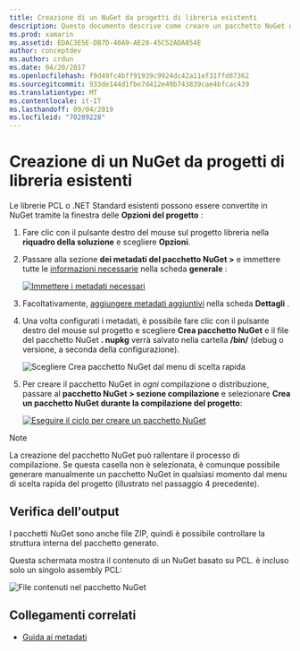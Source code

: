 ```yaml
---
title: Creazione di un NuGet da progetti di libreria esistenti
description: Questo documento descrive come creare un pacchetto NuGet da un progetto di libreria esistente, consentendo la condivisione del codice con altri sviluppatori.
ms.prod: xamarin
ms.assetid: EDAC3E5E-DB7D-40A9-AE28-45C52ADA854E
author: conceptdev
ms.author: crdun
ms.date: 04/20/2017
ms.openlocfilehash: f9d49fc4bff91939c9924dc42a11ef31ffd87362
ms.sourcegitcommit: 933de144d1fbe7d412e49b743839cae4bfcac439
ms.translationtype: MT
ms.contentlocale: it-IT
ms.lasthandoff: 09/04/2019
ms.locfileid: "70289228"
---
```

# <a name="creating-a-nuget-from-existing-library-projects"></a>Creazione di un NuGet da progetti di libreria esistenti

Le librerie PCL o .NET Standard esistenti possono essere convertite in NuGet tramite la finestra delle **Opzioni del progetto** :

1. Fare clic con il pulsante destro del mouse sul progetto libreria nella **riquadro della soluzione** e scegliere **Opzioni**.

2. Passare alla sezione **dei metadati del pacchetto NuGet >** e immettere tutte le [informazioni necessarie](~/cross-platform/app-fundamentals/nuget-multiplatform-libraries/metadata.md) nella scheda **generale** :

   [![](existing-library-images/existing-metadata-sml.png "Immettere i metadati necessari")](existing-library-images/existing-metadata.png#lightbox)

3. Facoltativamente, [aggiungere metadati aggiuntivi](~/cross-platform/app-fundamentals/nuget-multiplatform-libraries/metadata.md) nella scheda **Dettagli** .

4. Una volta configurati i metadati, è possibile fare clic con il pulsante destro del mouse sul progetto e scegliere **Crea pacchetto NuGet** e il file del pacchetto NuGet **. nupkg** verrà salvato nella cartella **/bin/** (debug o versione, a seconda della configurazione).

   ![](existing-library-images/create-nuget-package.png "Scegliere Crea pacchetto NuGet dal menu di scelta rapida")

5. Per creare il pacchetto NuGet in _ogni_ compilazione o distribuzione, passare al **pacchetto NuGet > sezione compilazione** e selezionare **Crea un pacchetto NuGet durante la compilazione del progetto**:

    [![](existing-library-images/existing-tickbox-sml.png "Eseguire il ciclo per creare un pacchetto NuGet")](existing-library-images/existing-tickbox.png#lightbox)

> [!NOTE]
> La creazione del pacchetto NuGet può rallentare il processo di compilazione. Se questa casella non è selezionata, è comunque possibile generare manualmente un pacchetto NuGet in qualsiasi momento dal menu di scelta rapida del progetto (illustrato nel passaggio 4 precedente).

## <a name="verifying-the-output"></a>Verifica dell'output

I pacchetti NuGet sono anche file ZIP, quindi è possibile controllare la struttura interna del pacchetto generato.

Questa schermata mostra il contenuto di un NuGet basato su PCL. è incluso solo un singolo assembly PCL:

![](existing-library-images/nuget-output.png "File contenuti nel pacchetto NuGet")


## <a name="related-links"></a>Collegamenti correlati

- [Guida ai metadati](~/cross-platform/app-fundamentals/nuget-multiplatform-libraries/metadata.md)
